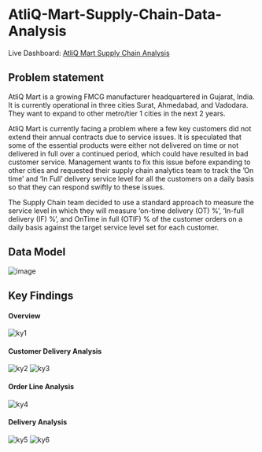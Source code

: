 # AtliQ-Mart-Supply-Chain-Data-Analysis

Live Dashboard: [AtliQ Mart Supply Chain Analysis](https://www.novypro.com/project/atliq-mart-supply-chain-analysis-4)

## Problem statement

AtliQ Mart is a growing FMCG manufacturer headquartered in Gujarat, India. It is currently operational in three cities Surat, Ahmedabad, and Vadodara. They want to expand to other metro/tier 1 cities in the next 2 years.

AtliQ Mart is currently facing a problem where a few key customers did not extend their annual contracts due to service issues. It is speculated that some of the essential products were either not delivered on time or not delivered in full over a continued period, which could have resulted in bad customer service. Management wants to fix this issue before expanding to other cities and requested their supply chain analytics team to track the ’On time’ and ‘In Full’ delivery service level for all the customers on a daily basis so that they can respond swiftly to these issues.

The Supply Chain team decided to use a standard approach to measure the service level in which they will measure ‘on-time delivery (OT) %’, ‘In-full delivery (IF) %’, and OnTime in full (OTIF) % of the customer orders on a daily basis against the target service level set for each customer.

## Data Model
![image](https://github.com/Rejithadas/Supply_Chain_Data_Analysis/assets/101463488/4c4cd380-ea65-4667-ba0a-6331ee37019a) 

## Key Findings
#### Overview
![ky1](https://github.com/Rejithadas/AtliQ-Mart-Supply-Chain-Data-Analysis/assets/101463488/b2d52a59-3bbd-448c-9def-1037cec1dff7)

#### Customer Delivery Analysis
![ky2](https://github.com/Rejithadas/AtliQ-Mart-Supply-Chain-Data-Analysis/assets/101463488/065e71af-3dc0-40c0-8e95-d4ca9087cdf8)
![ky3](https://github.com/Rejithadas/AtliQ-Mart-Supply-Chain-Data-Analysis/assets/101463488/172d0403-2fe9-4b2f-ba94-fb07b003f772)

#### Order Line Analysis  
![ky4](https://github.com/Rejithadas/AtliQ-Mart-Supply-Chain-Data-Analysis/assets/101463488/81c2da58-6d20-4850-8e5e-069553d4f2da)

#### Delivery Analysis
![ky5](https://github.com/Rejithadas/AtliQ-Mart-Supply-Chain-Data-Analysis/assets/101463488/efc80ed8-1b64-4008-ae30-6e271c210abd)
![ky6](https://github.com/Rejithadas/AtliQ-Mart-Supply-Chain-Data-Analysis/assets/101463488/0253090b-c266-4cba-9e17-b55548f5354a)
